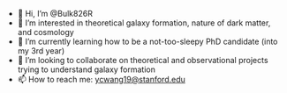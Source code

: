 - 👋 Hi, I’m @Bulk826R
- 👀 I’m interested in theoretical galaxy formation, nature of dark matter, and cosmology
- 🌱 I’m currently learning how to be a not-too-sleepy PhD candidate (into my 3rd year)
- 💞️ I’m looking to collaborate on theoretical and observational projects trying to understand galaxy formation
- 📫 How to reach me: ycwang19@stanford.edu

<!---
Bulk826R/Bulk826R is a ✨ special ✨ repository because its `README.md` (this file) appears on your GitHub profile.
You can click the Preview link to take a look at your changes.
--->
